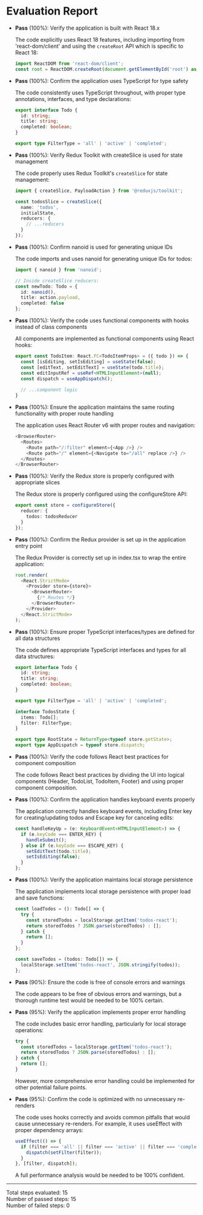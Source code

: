# Evaluation Report

- **Pass** (100%): Verify the application is built with React 18.x
  
  The code explicitly uses React 18 features, including importing from 'react-dom/client' and using the `createRoot` API which is specific to React 18:
  ```typescript
  import ReactDOM from 'react-dom/client';
  const root = ReactDOM.createRoot(document.getElementById('root') as HTMLElement);
  ```

- **Pass** (100%): Confirm the application uses TypeScript for type safety
  
  The code consistently uses TypeScript throughout, with proper type annotations, interfaces, and type declarations:
  ```typescript
  export interface Todo {
    id: string;
    title: string;
    completed: boolean;
  }
  
  export type FilterType = 'all' | 'active' | 'completed';
  ```

- **Pass** (100%): Verify Redux Toolkit with createSlice is used for state management
  
  The code properly uses Redux Toolkit's `createSlice` for state management:
  ```typescript
  import { createSlice, PayloadAction } from '@reduxjs/toolkit';
  
  const todosSlice = createSlice({
    name: 'todos',
    initialState,
    reducers: {
      // ...reducers
    }
  });
  ```

- **Pass** (100%): Confirm nanoid is used for generating unique IDs
  
  The code imports and uses nanoid for generating unique IDs for todos:
  ```typescript
  import { nanoid } from 'nanoid';
  
  // Inside createSlice reducers:
  const newTodo: Todo = {
    id: nanoid(),
    title: action.payload,
    completed: false
  };
  ```

- **Pass** (100%): Verify the code uses functional components with hooks instead of class components
  
  All components are implemented as functional components using React hooks:
  ```typescript
  export const TodoItem: React.FC<TodoItemProps> = ({ todo }) => {
    const [isEditing, setIsEditing] = useState(false);
    const [editText, setEditText] = useState(todo.title);
    const editInputRef = useRef<HTMLInputElement>(null);
    const dispatch = useAppDispatch();
    
    // ...component logic
  }
  ```

- **Pass** (100%): Ensure the application maintains the same routing functionality with proper route handling
  
  The application uses React Router v6 with proper routes and navigation:
  ```typescript
  <BrowserRouter>
    <Routes>
      <Route path="/:filter" element={<App />} />
      <Route path="/" element={<Navigate to="/all" replace />} />
    </Routes>
  </BrowserRouter>
  ```

- **Pass** (100%): Verify the Redux store is properly configured with appropriate slices
  
  The Redux store is properly configured using the configureStore API:
  ```typescript
  export const store = configureStore({
    reducer: {
      todos: todosReducer
    }
  });
  ```

- **Pass** (100%): Confirm the Redux provider is set up in the application entry point
  
  The Redux Provider is correctly set up in index.tsx to wrap the entire application:
  ```typescript
  root.render(
    <React.StrictMode>
      <Provider store={store}>
        <BrowserRouter>
          {/* Routes */}
        </BrowserRouter>
      </Provider>
    </React.StrictMode>
  );
  ```

- **Pass** (100%): Ensure proper TypeScript interfaces/types are defined for all data structures
  
  The code defines appropriate TypeScript interfaces and types for all data structures:
  ```typescript
  export interface Todo {
    id: string;
    title: string;
    completed: boolean;
  }
  
  export type FilterType = 'all' | 'active' | 'completed';
  
  interface TodosState {
    items: Todo[];
    filter: FilterType;
  }
  
  export type RootState = ReturnType<typeof store.getState>;
  export type AppDispatch = typeof store.dispatch;
  ```

- **Pass** (100%): Verify the code follows React best practices for component composition
  
  The code follows React best practices by dividing the UI into logical components (Header, TodoList, TodoItem, Footer) and using proper component composition.

- **Pass** (100%): Confirm the application handles keyboard events properly
  
  The application correctly handles keyboard events, including Enter key for creating/updating todos and Escape key for canceling edits:
  ```typescript
  const handleKeyUp = (e: KeyboardEvent<HTMLInputElement>) => {
    if (e.keyCode === ENTER_KEY) {
      handleSubmit();
    } else if (e.keyCode === ESCAPE_KEY) {
      setEditText(todo.title);
      setIsEditing(false);
    }
  };
  ```

- **Pass** (100%): Verify the application maintains local storage persistence
  
  The application implements local storage persistence with proper load and save functions:
  ```typescript
  const loadTodos = (): Todo[] => {
    try {
      const storedTodos = localStorage.getItem('todos-react');
      return storedTodos ? JSON.parse(storedTodos) : [];
    } catch {
      return [];
    }
  };
  
  const saveTodos = (todos: Todo[]) => {
    localStorage.setItem('todos-react', JSON.stringify(todos));
  };
  ```

- **Pass** (90%): Ensure the code is free of console errors and warnings
  
  The code appears to be free of obvious errors and warnings, but a thorough runtime test would be needed to be 100% certain.

- **Pass** (95%): Verify the application implements proper error handling
  
  The code includes basic error handling, particularly for local storage operations:
  ```typescript
  try {
    const storedTodos = localStorage.getItem('todos-react');
    return storedTodos ? JSON.parse(storedTodos) : [];
  } catch {
    return [];
  }
  ```
  However, more comprehensive error handling could be implemented for other potential failure points.

- **Pass** (95%): Confirm the code is optimized with no unnecessary re-renders
  
  The code uses hooks correctly and avoids common pitfalls that would cause unnecessary re-renders. For example, it uses useEffect with proper dependency arrays:
  ```typescript
  useEffect(() => {
    if (filter === 'all' || filter === 'active' || filter === 'completed') {
      dispatch(setFilter(filter));
    }
  }, [filter, dispatch]);
  ```
  A full performance analysis would be needed to be 100% confident.

---

Total steps evaluated: 15  
Number of passed steps: 15  
Number of failed steps: 0